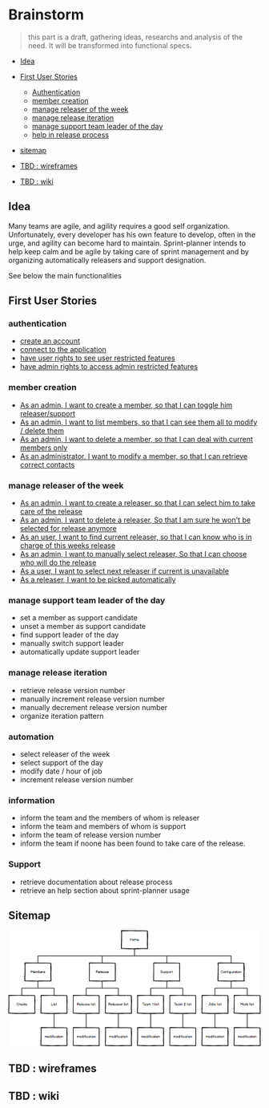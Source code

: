 # Brainstorm
> this part is a draft, gathering ideas, researchs and analysis of the need. It will be transformed into functional specs.

- [Idea](#idea)

- [First User Stories](#first-user-stories)
  * [Authentication](#authentication)
  * [member creation](#member-creation)
  * [manage releaser of the week](#manage-releaser-of-the-week)
  * [manage release iteration](#manage-release-iteration)
  * [manage support team leader of the day](#manage-support-team-leader-of-the-day)
  * [help in release process](#help-in-release-process)
- [sitemap](#sitemap)
- [TBD : wireframes](#tbd---wireframes)
- [TBD : wiki](#tbd---wiki)

## Idea

Many teams are agile, and agility requires a good self organization.
Unfortunately, every developer has his own feature to develop, often in the urge, and agility can become hard to maintain.
Sprint-planner intends to help keep calm and be agile by taking care of sprint management and by organizing automatically
releasers and support designation.

See below the main functionalities

## First User Stories

### authentication
- [create an account](https://github.com/Vilth83/sprint-planner/issues/21)
- [connect to the application](https://github.com/Vilth83/sprint-planner/issues/24)
- [have user rights to see user restricted features](https://github.com/Vilth83/sprint-planner/issues/22)
- [have admin rights to access admin restricted features](https://github.com/Vilth83/sprint-planner/issues/23)


### member creation
-   [As an admin, I want to create a member, so that I can toggle him releaser/support](https://github.com/Vilth83/sprint-planner/issues/4)
-   [As an admin, I want to list members, so that I can see them all to modify / delete them](https://github.com/Vilth83/sprint-planner/issues/19)
-   [As an admin, I want to delete a member, so that I can deal with current members only](https://github.com/Vilth83/sprint-planner/issues/5)
-   [As an administrator, I want to modify a member, so that I can retrieve correct contacts](https://github.com/Vilth83/sprint-planner/issues/6)


### manage releaser of the week

- [As an admin, I want to create a releaser, so that I can select him to take care of the release](https://github.com/Vilth83/sprint-planner/issues/7)
- [As an admin, I want to delete a releaser, So that I am sure he won't be selected for release anymore](https://github.com/Vilth83/sprint-planner/issues/8)
- [As an user, I want to find current releaser, so that I can know who is in charge of this weeks release](https://github.com/Vilth83/sprint-planner/issues/9)
- [As an admin, I want to manually select releaser, So that I can choose who will do the release](https://github.com/Vilth83/sprint-planner/issues/11)
- [As a user, I want to select next releaser if current is unavailable](https://github.com/Vilth83/sprint-planner/issues/10)
- [As a releaser, I want to be picked automatically](https://github.com/Vilth83/sprint-planner/issues/12)
  

### manage support team leader of the day
- set a member as support candidate
- unset a member as support candidate
- find support leader of the day
- manually switch support leader
- automatically update support leader

### manage release iteration
- retrieve release version number
- manually increment release version number
- manually decrement release version number
- organize iteration pattern


### automation
- select releaser of the week
- select support of the day
- modify date / hour of job
- increment release version number

### information
- inform the team and the members of whom is releaser
- inform the team and members of whom is support
- inform the team of release version number
- inform the team if noone has been found to take care of the release.

### Support
- retrieve documentation about release process
- retrieve an help section about sprint-planner usage

## Sitemap
![](https://github.com/Vilth83/sprint-planner/blob/master/project-resources/sitemap.png)

## TBD : wireframes

## TBD : wiki
